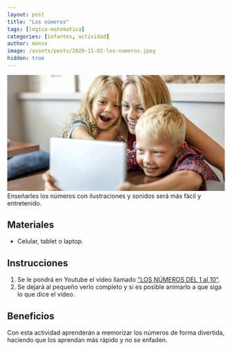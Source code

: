 ```yaml
---
layout: post
title: "Los números"
tags: [logico-matematica]
categories: [infantes, actividad]
author: monse
image: /assets/posts/2020-11-02-los-numeros.jpeg
hidden: true
---
```

![Actividad de números](/assets/posts/2020-11-02-los-numeros.jpeg)<br/> 
Enseñarles los números con ilustraciones y sonidos será más fácil y entretenido. 

## Materiales 
- Celular, tablet o laptop. 

## Instrucciones 
1. Se le pondrá en Youtube el vídeo llamado ["LOS NÚMEROS DEL 1 al 10"](https://www.youtube.com/watch?v=JziMDyQd1Ds).
2. Se dejará al pequeño verlo completo y si es posible animarlo a que siga lo que dice el vídeo.  

## Beneficios 
Con esta actividad aprenderán a memorizar los números de forma divertida, haciendo que los aprendan más rápido y no se enfaden. 
